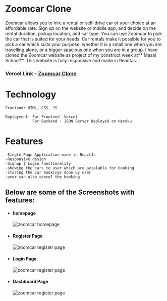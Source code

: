 # Zoomcar Clone

<p>Zoomcar allows you to hire a rental or self-drive car of your choice at an affordable rate. Sign up on the website or mobile app, and decide on the rental duration, pickup location, and car type. You can use Zoomcar to pick the car that is suited for your needs. Car rentals make it possible for you to pick a car which suits your purpose, whether it is a small one when you are travelling alone, or a bigger spacious one when you are in a group. I have cloned the Zoomcar website as project of my construct week at** Masai School**. This website is fully responsive and made in ReactJs.</p>

### Vercel Link - <a href="https://rural-vessel-2538-flax.vercel.app/">Zoomcar Clone</a>

# Technology

    Frontend: HTML, CSS, JS
    
    Deployment: For Frontend -Vercel
                For Backend - JSON Server deployed on Heroku

# Features

    -Single Page Application made in ReactJs
    -Responsive design
    -Signup | Login Functionality
    -showing the cars to user which are avialable for booking 
    -storing the car bookings done by user
    -user can also cancel the booking

## Below are some of the Screenshots with features:
<ul>
    <li>
     <div>
         <h4>homepage</h4>
          <img src="https://i.postimg.cc/B69rfPFS/zoomcar.png" alt="zoomcar homepage"/>
     </div>
    </li>
    <li>
     <div>
         <h4>Register Page</h4>
         <img src="https://i.postimg.cc/6Q9s0Wqj/zoomcar-Register.png" alt="zoomcar register page"/>
     </div>
    </li>
    <li>
     <div>
         <h4>Login Page</h4>
         <img src="https://i.postimg.cc/s29hkcVf/zoomcar-Login.png" alt="zoomcar register page"/>
     </div>
    </li>
    <li>
     <div>
         <h4>Dashboard Page</h4>
         <img src="https://i.postimg.cc/26dNF1FK/zoomcar-Dashboard.png" alt="zoomcar register page"/>
     </div>
    </li>
</ul

    
